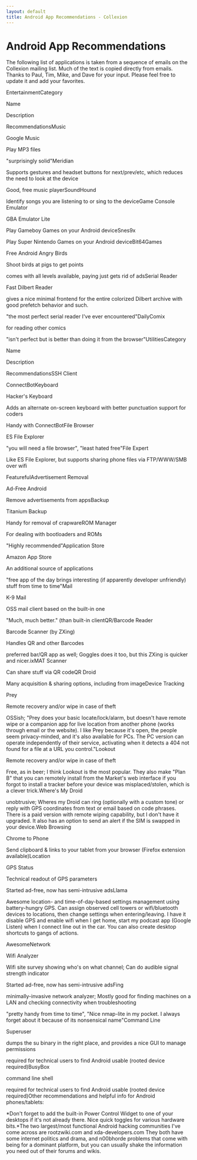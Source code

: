 ```yaml
---
layout: default
title: Android App Recommendations - Collexion
---
```


# Android App Recommendations

The following list of applications is taken from a sequence of emails on the Collexion mailing list.  Much of the text is copied directly from emails.  Thanks to Paul, Tim, Mike, and Dave for your input.  Please feel free to update it and add your favorites.

EntertainmentCategory

Name

Description

RecommendationsMusic

Google Music

Play MP3 files

"surprisingly solid"Meridian

Supports gestures and headset buttons for next/prev/etc, which reduces the need to look at the device

Good, free music playerSoundHound

Identify songs you are listening to or sing to the deviceGame Console Emulator

GBA Emulator Lite

Play Gameboy Games on your Android deviceSnes9x

Play Super Nintendo Games on your Android deviceBit64Games

Free Android Angry Birds

Shoot birds at pigs to get points

comes with all levels available, paying just gets rid of adsSerial Reader

Fast Dilbert Reader

gives a nice minimal frontend for the entire colorized Dilbert archive with good prefetch behavior and such.

"the most perfect serial reader I've ever encountered"DailyComix

for reading other comics

"isn't perfect but is better than doing it from the browser"UtilitiesCategory

Name

Description

RecommendationsSSH Client

ConnectBotKeyboard

Hacker's Keyboard

Adds an alternate on-screen keyboard with better punctuation support for coders

Handy with ConnectBotFile Browser

ES File Explorer



"you will need a file browser", "least hated free"File Expert

Like ES File Explorer, but supports sharing phone files via FTP/WWW/SMB over wifi

FeaturefulAdvertisement Removal

Ad-Free Android

Remove advertisements from appsBackup

Titanium Backup



Handy for removal of crapwareROM Manager

For dealing with bootloaders and ROMs

"Highly recommended"Application Store

Amazon App Store

An additional source of applications

"free app of the day brings interesting (if apparently developer unfriendly) stuff from time to time"Mail

K-9 Mail

OSS mail client based on the built-in one

"Much, much better." (than built-in clientQR/Barcode Reader

Barcode Scanner (by ZXing)

Handles QR and other Barcodes

preferred bar/QR app as well;  Goggles does it too, but this ZXing is quicker and nicer.ixMAT Scanner

Can share stuff via QR codeQR Droid

Many acquisition & sharing options, including from imageDevice Tracking

Prey

Remote recovery and/or wipe in case of theft

OSSish; "Prey does your basic locate/lock/alarm, but doesn't have remote wipe or a companion app for live location from another phone (works through email or the website). I like Prey because it's open, the people seem privacy-minded, and it's also available for PCs. The PC version can operate independently of their service, activating when it detects a 404 not found for a file at a URL you control."Lookout

Remote recovery and/or wipe in case of theft

Free, as in beer; I think Lookout is the most popular. They also make "Plan B" that you can remotely install from the Market's web interface if you forgot to install a tracker before your device was misplaced/stolen, which is a clever trick.Where's My Droid



unobtrusive; Wheres my Droid can ring (optionally with a custom tone) or reply with GPS coordinates from text or email based on code phrases. There is a paid version with remote wiping capability, but I don't have it upgraded.  It also has an option to send an alert if the SIM is swapped in your device.Web Browsing

Chrome to Phone

Send clipboard & links to your tablet from your browser (Firefox extension available)Location

GPS Status

Technical readout of GPS parameters

Started ad-free, now has semi-intrusive adsLlama

Awesome location- and time-of-day-based settings management 
 using battery-hungry GPS. Can assign observed cell towers or wifi/bluetooth devices to locations, then change settings when entering/leaving. I have it disable GPS and enable wifi when I get home, start my podcast app (Google Listen) when I connect line out in the car. You can also create desktop shortcuts to gangs of actions.

AwesomeNetwork

Wifi Analyzer

Wifi site survey showing who's on what channel; Can do audible signal strength indicator

Started ad-free, now has semi-intrusive adsFing

minimally-invasive network analyzer; Mostly good for finding machines on a LAN and checking connectivity when troubleshooting

"pretty handy from time to time", "Nice nmap-lite in my pocket. I always forget about it because of its nonsensical name"Command Line

Superuser

dumps the su binary in the right place, and provides a nice GUI to manage permissions

required for technical users to find Android usable (rooted device required)BusyBox

command line shell

required for technical users to find Android usable (rooted device required)Other recommendations and helpful info for Android phones/tablets:

*Don't forget to add the built-in Power Control Widget to one of your desktops if it's not already there. Nice quick toggles for various hardware bits.*The two largest/most functional Android hacking communities I've come across are rootzwiki.com and xda-developers.com  They both have some internet politics and drama, and n00bhorde problems that come with being for a dominant platform, but you can usually shake the information you need out of their forums and wikis.